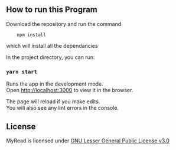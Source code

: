 
## How to run this Program
Download the repository and run the command

		npm install
which will install all the dependancies

In the project directory, you can run:

### `yarn start`

Runs the app in the development mode.<br />
Open [http://localhost:3000](http://localhost:3000) to view it in the browser.

The page will reload if you make edits.<br />
You will also see any lint errors in the console.

## License

MyRead is licensed under [GNU Lesser General Public License v3.0](https://github.com/rithin-jose/MyRead/blob/master/LICENSE.md)

